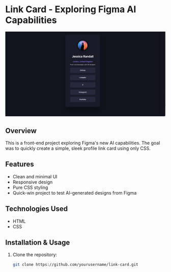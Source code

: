 # Link Card - Exploring Figma AI Capabilities

![Project Screenshot](./assets/images/Preview-social-links.png)

## Overview

This is a front-end project exploring Figma's new AI capabilities. The goal was to quickly create a simple, sleek profile link card using only CSS.

## Features

- Clean and minimal UI
- Responsive design
- Pure CSS styling
- Quick-win project to test AI-generated designs from Figma

## Technologies Used

- HTML
- CSS

## Installation & Usage

1. Clone the repository:
   ```bash
   git clone https://github.com/yourusername/link-card.git
   ```
